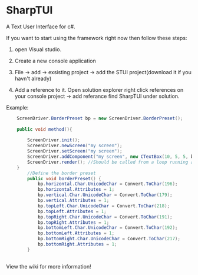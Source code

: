 # SharpTUI
A Text User Interface for c#.

If you want to start using the framework right now then follow these steps:

1. open Visual studio.
 
2. Create a new console application

2. File -> add -> exsisting project -> add the STUI project(download it if you havn't already)

3. Add a reference to it. Open solution explorer right click references on your console project -> add referance find  SharpTUI under solution.



Example:
```cs
    ScreenDriver.BorderPreset bp = new ScreenDriver.BorderPreset();
        
    public void method(){
    
        ScreenDriver.init();
        ScreenDriver.newScreen("my screen");
        ScreenDriver.setScreen("my screen");
        ScreenDriver.addComponent("my screen", new CTextBox(10, 5, 5, bp));
        ScreenDriver.render(); //Should be called from a loop running about 20 - 50 times a second
    }
        //Define the border preset
        public void borderPreset() {
            bp.horizontal.Char.UnicodeChar = Convert.ToChar(196);
            bp.horizontal.Attributes = 1;
            bp.vertical.Char.UnicodeChar = Convert.ToChar(179);
            bp.vertical.Attributes = 1;
            bp.topLeft.Char.UnicodeChar = Convert.ToChar(218);
            bp.topLeft.Attributes = 1;
            bp.topRight.Char.UnicodeChar = Convert.ToChar(191);
            bp.topRight.Attributes = 1;
            bp.bottomLeft.Char.UnicodeChar = Convert.ToChar(192);
            bp.bottomLeft.Attributes = 1;
            bp.bottomRight.Char.UnicodeChar = Convert.ToChar(217);
            bp.bottomRight.Attributes = 1;
        }
    
```

View the wiki for more information!
